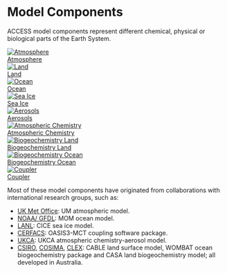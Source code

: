 # <div class="highlight-bg"> Model Components </div>
ACCESS model components represent different chemical, physical or biological parts of the Earth System.
<div class="card-container">
    <a href="atmosphere" class="squared-card component-card">
        <div class="squared-card-image-container">
            <img class="img-contain" src="../../assets/component-logos/components-without-titles/ACCESS icon ATMOSPHERE.png" alt="Atmosphere"></img>
        </div>
        <div class="squared-card-text-container">Atmosphere</div>
    </a>
    <a href="land" class="squared-card component-card">
        <div class="squared-card-image-container">
            <img class="img-contain" src="../../assets/component-logos/components-without-titles/ACCESS icon LAND SURFACE.png" alt="Land"></img>
        </div>
        <div class="squared-card-text-container">Land</div>
    </a>
    <a href="ocean" class="squared-card component-card">
        <div class="squared-card-image-container">
            <img class="img-contain" src="../../assets/component-logos/components-without-titles/ACCESS icon OCEAN.png" alt="Ocean"></img>
        </div>
        <div class="squared-card-text-container">Ocean</div>
    </a>
    <a href="sea-ice" class="squared-card component-card">
        <div class="squared-card-image-container">
            <img class="img-contain" src="../../assets/component-logos/components-without-titles/ACCESS icon SEA ICE.png" alt="Sea Ice"></img>
        </div>
        <div class="squared-card-text-container">Sea Ice</div>
    </a>
    <a href="aerosols_atmospheric_chemistry" class="squared-card component-card">
        <div class="squared-card-image-container">
            <img class="img-contain" src="../../assets/component-logos/components-without-titles/ACCESS icon AEROSOLS.png" alt="Aerosols"></img>
        </div>
        <div class="squared-card-text-container">Aerosols</div>
    </a>
    <a href="aerosols_atmospheric_chemistry" class="squared-card component-card">
        <div class="squared-card-image-container">
            <img class="img-contain" src="../../assets/component-logos/components-without-titles/ACCESS icon ATMOSPHERIC CHEMISTRY.png" alt="Atmospheric Chemistry"></img>
        </div>
        <div class="squared-card-text-container">Atmospheric Chemistry</div>
    </a>
    <a href="bgc_land" class="squared-card component-card">
        <div class="squared-card-image-container">
            <img class="img-contain" src="../../assets/component-logos/components-without-titles/ACCESS icon BGC LAND.png" alt="Biogeochemistry Land"></img>
        </div>
        <div class="squared-card-text-container">Biogeochemistry Land</div>
    </a>
    <a href="bgc_ocean" class="squared-card component-card">
        <div class="squared-card-image-container">
            <img class="img-contain" src="../../assets/component-logos/components-without-titles/ACCESS icon BGC OCEAN.png" alt="Biogeochemistry Ocean"></img>
        </div>
        <div class="squared-card-text-container">Biogeochemistry Ocean</div>
    </a>
    <a href="coupler" class="squared-card component-card">
        <div class="squared-card-image-container">
            <img class="img-contain" src="../../assets/component-logos/components-without-titles/ACCESS icon COUPLER.png" alt="Coupler"></img>
        </div>
        <div class="squared-card-text-container">Coupler</div>
    </a>
</div>

Most of these model components have originated from collaborations with international research groups, such as:

- [UK Met Office][met-office-web]: UM atmospheric model.
- [NOAA/ GFDL][noaa-gfdl-web]: MOM ocean model.
- [LANL][lanl-web]: CICE sea ice model.
- [CERFACS][cerfacs-web]: OASIS3-MCT coupling software package.
- [UKCA][ukca-web]: UKCA atmospheric chemistry-aerosol model.
- [CSIRO][csiro-web], [COSIMA][cosima-web], [CLEX][clex-web]: CABLE land surface model, WOMBAT ocean biogeochemistry package and CASA land biogeochemistry model; all developed in Australia.

[met-office-web]: https://www.metoffice.gov.uk/
[noaa-gfdl-web]: https://www.gfdl.noaa.gov/
[lanl-web]: https://www.lanl.gov/
[cerfacs-web]: https://cerfacs.fr/en/
[ukca-web]: https://www.ukca.ac.uk/
[csiro-web]: https://www.csiro.au/
[clex-web]: https://www.climateextremes.org.au/
[cosima-web]: http://www.cosima.org.au/
